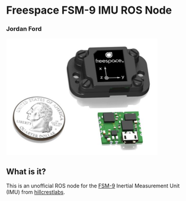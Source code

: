 # Freespace FSM-9 IMU ROS Node
### Jordan Ford

![Image of FSM-9 IMU](docs/fsm-9.png)

## What is it?
This is an unofficial ROS node for the [FSM-9](https://www.hillcrestlabs.com/products/fsm-9) Inertial Measurement Unit (IMU) from [hillcrestlabs](https://www.hillcrestlabs.com).
